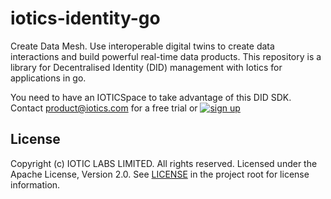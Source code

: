 # iotics-identity-go

Create Data Mesh. Use interoperable digital twins to create data interactions and build powerful real-time data products. This repository is a library for Decentralised Identity (DID) management with Iotics for applications in go.

You need to have an IOTICSpace to take advantage of this DID SDK. Contact <a href="mailto:product@iotics.com">product@iotics.com</a> for a free trial or [![sign up](https://img.shields.io/badge/sign%20up-164194.svg?style=flat)](https://www.iotics.com/signup-preview-program/)

## License

Copyright (c) IOTIC LABS LIMITED. All rights reserved. Licensed under the Apache License, Version 2.0. See [LICENSE](./LICENSE) in the project root for license information.


